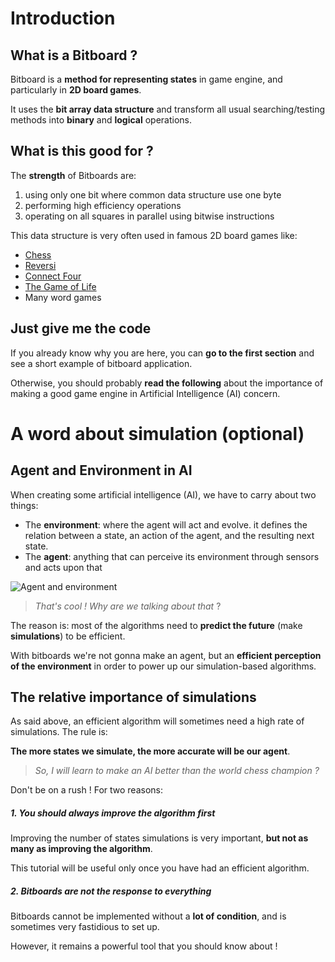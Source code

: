# Introduction

## What is a Bitboard ?

Bitboard is a **method for representing states** in game engine, and particularly in **2D board games**. 

It uses the **bit array data structure** and transform all usual searching/testing methods into **binary** and **logical** operations.

## What is this good for ?

The **strength** of Bitboards are:
1. using only one bit where common data structure use one byte
2. performing high efficiency operations
3. operating on all squares in parallel using bitwise instructions

This data structure is very often used in famous 2D board games like:
* [Chess](https://en.wikipedia.org/wiki/Chess)
* [Reversi](https://en.wikipedia.org/wiki/Reversi)
* [Connect Four](https://en.wikipedia.org/wiki/Connect_Four)
* [The Game of Life](https://en.wikipedia.org/wiki/Conway%27s_Game_of_Life)
* Many word games

## Just give me the code

If you already know why you are here, you can **go to the first section** and see a short example of bitboard application.

Otherwise, you should probably **read the following** about the importance of making a good game engine in Artificial Intelligence (AI) concern.

# A word about simulation (optional)

## Agent and Environment in AI

When creating some artificial intelligence (AI), we have to carry about two things:
* The **environment**: where the agent will act and evolve. it defines the relation between a state, an action of the agent, and the resulting next state.
* The **agent**: anything that can perceive its environment through sensors and acts upon that

![Agent and environment](http://cs-alb-pc3.massey.ac.nz/notes/59302/fig02.01.gif)

> _That's cool ! Why are we talking about that_ ?

The reason is: most of the algorithms need to **predict the future** (make **simulations**) to be efficient.

With bitboards we're not gonna make an agent, but an **efficient perception of the environment** in order to power up our simulation-based algorithms.

## The relative importance of simulations

As said above, an efficient algorithm will sometimes need a high rate of simulations. The rule is:

**The more states we simulate, the more accurate will be our agent**.

> _So, I will learn to make an AI better than the world chess champion ?_

Don't be on a rush ! For two reasons:

##### 1. You should always **improve the algorithm first**

Improving the number of states simulations is very important, **but not as many as improving the algorithm**. 

This tutorial will be useful only once you have had an efficient algorithm.

##### 2. Bitboards are **not the response to everything**

Bitboards cannot be implemented without a **lot of condition**, and is sometimes very fastidious to set up. 

However, it remains a powerful tool that you should know about !
